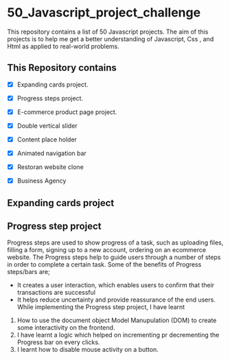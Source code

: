 # 50_Javascript_project_challenge
This repository contains a list of 50 Javascript projects. The aim of this projects is to help me get a better understanding of Javascript, Css , and Html as applied to real-world problems.

## This Repository contains
- [x] Expanding cards project.
- [x] Progress steps project.
- [x] E-commerce product page project.

- [x] Double vertical slider
- [X] Content place holder
- [X] Animated navigation bar

- [X] Restoran website clone
- [X] Business Agency

## Expanding cards project


## Progress step project
Progress steps are used to show progress of a task, such as uploading files, filling a form, signing up to a new account, ordering on an ecommerce website.
The Progress steps help to guide users through a number of steps in order to complete a certain task.
Some of the benefits of Progress steps/bars are;
- It creates a user interaction, which enables users to confirm that their transactions are successful 
- It helps reduce uncertainty and provide reassurance of the end users.
While implementing the Progress step project, I have learnt
1. How to use the document object Model Manupulation (DOM) to create some interactivity on the frontend.
2. I have learnt a logic which helped on incrementing pr decrementing the Progress bar on every clicks.
3. I learnt how to disable mouse activity on a button.
